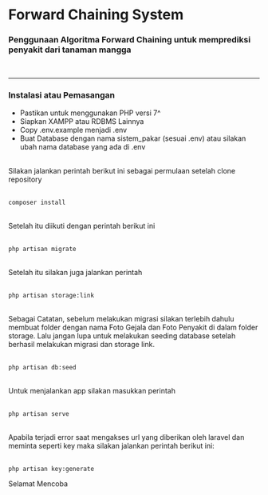 # Forward Chaining System

### Penggunaan Algoritma Forward Chaining untuk memprediksi penyakit dari tanaman mangga

<br>
<hr>

### Instalasi atau Pemasangan

- Pastikan untuk menggunakan PHP versi 7^
- Siapkan XAMPP atau RDBMS Lainnya
- Copy .env.example menjadi .env
- Buat Database dengan nama sistem_pakar (sesuai .env) atau silakan ubah nama database yang ada di .env 

<br>
Silakan jalankan perintah berikut ini sebagai permulaan setelah clone repository
<br><br>

```
composer install
```

<br>
Setelah itu diikuti dengan perintah berikut ini
<br><br>

```
php artisan migrate
```

<br>
Setelah itu silakan juga jalankan perintah 
<br><br>

```
php artisan storage:link
```

<br>
Sebagai Catatan, sebelum melakukan migrasi silakan terlebih dahulu membuat folder dengan nama Foto Gejala dan Foto Penyakit di dalam folder storage. Lalu jangan lupa untuk melakukan seeding database setelah berhasil melakukan migrasi dan storage link.
<br><br>

```
php artisan db:seed
```

<br>
Untuk menjalankan app silakan masukkan perintah
<br><br>

```
php artisan serve
```

<br>
Apabila terjadi error saat mengakses url yang diberikan oleh laravel dan meminta seperti key maka silakan jalankan perintah berikut ini:
<br><br>

```
php artisan key:generate
```


Selamat Mencoba
